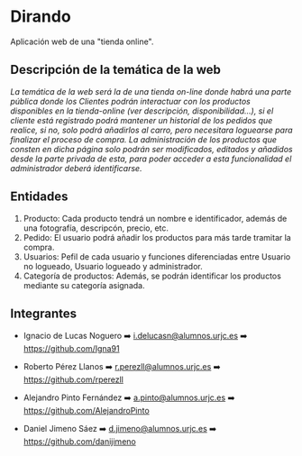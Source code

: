 # Dirando

Aplicación web de una "tienda online".

## Descripción de la temática de la web
*La temática de la web será la de una tienda on-line donde habrá una parte pública donde los Clientes podrán interactuar con los productos disponibles en la tienda-online (ver descripción, disponibilidad...), si el cliente está registrado podrá mantener un historial de los pedidos que realice, si no, solo podrá añadirlos al carro, pero necesitara loguearse para finalizar el proceso de compra. La administración de los productos que consten en dicha página solo podrán ser modificados, editados y añadidos desde la parte privada de esta, para poder acceder a esta funcionalidad el administrador deberá identificarse.*

## Entidades
 1. Producto: Cada producto tendrá un nombre e identificador, además de una fotografía, descripcón, precio, etc.
 2. Pedido: El usuario podrá añadir los productos para más tarde tramitar la compra.
 3. Usuarios: Pefil de cada usuario y funciones diferenciadas entre Usuario no logueado, Usuario logueado y administrador.
 4. Categoría de productos: Además, se podrán identificar los productos mediante su categoría asignada.

## Integrantes
- Ignacio de Lucas Noguero  :arrow_right:  i.delucasn@alumnos.urjc.es   :arrow_right: https://github.com/Igna91

- Roberto Pérez Llanos    :arrow_right:    r.perezll@alumnos.urjc.es    :arrow_right: https://github.com/rperezll

- Alejandro Pinto Fernández :arrow_right:  a.pinto@alumnos.urjc.es    :arrow_right:   https://github.com/AlejandroPinto

- Daniel Jimeno Sáez       :arrow_right:   d.jimeno@alumnos.urjc.es   :arrow_right:   https://github.com/danijimeno
